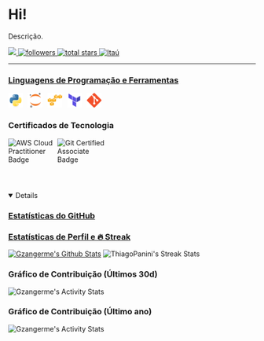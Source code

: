 # Hi!
  

Descrição.

<p align="left">
  
  <a href="https://www.linkedin.com/in/gabriel-zangerme/" target="_blank">
    <img src="https://img.shields.io/badge/-LinkedIn-%230077B5?style=for-the-badge&logo=linkedin&logoColor=white" target="_blank">
  </a> 
  
  <a href="https://github.com/gzangerme?tab=followers">
    <img alt="followers" title="Follow me on Github" src="https://custom-icon-badges.demolab.com/github/followers/gzangerme?color=673FCF&labelColor=542DB5&style=for-the-badge&logo=person-add&label=Follow&logoColor=white"/>
  </a>
  
  <a href="https://github.com/gzangerme?tab=repositories&sort=stargazers">
    <img alt="total stars" title="Total stars on GitHub" src="https://custom-icon-badges.demolab.com/github/stars/gzangerme?labelColor=9C2FA1&color=B437B9&style=for-the-badge&logo=star"/>
  </a>
  
  <a href="https://www.itau.com.br/">
    <img alt="Itaú" title="Itaú" src="https://custom-icon-badges.demolab.com/static/v1?logo=itau&label=working+@&message=itau&labelColor=E1017C&color=FE209B&style=for-the-badge"
  </a>
    
</p>

___

### Linguagens de Programação e Ferramentas
    
<a href="https://www.python.org/"><img align="left" alt="Python" width="30px" style="padding-right:10px;" src="https://raw.githubusercontent.com/devicons/devicon/master/icons/python/python-original.svg"/></a>
<a href="https://jupyter.org/"><img align="left" alt="Jupyter" width="30px" style="padding-right:10px;" src="https://raw.githubusercontent.com/devicons/devicon/master/icons/jupyter/jupyter-original.svg"/></a>
<a href="https://aws.amazon.com/"><img align="left" alt="AWS" width="30px" style="padding-right:10px;" src="https://raw.githubusercontent.com/devicons/devicon/master/icons/amazonwebservices/amazonwebservices-original.svg"/></a>
<a href="https://www.terraform.io/"><img align="left" alt="Terraform" width="30px" style="padding-right:10px;" src="https://raw.githubusercontent.com/devicons/devicon/master/icons/terraform/terraform-original.svg"/></a>
<a href="https://git-scm.com/"><img align="left" alt="Git" width="30px" style="padding-right:10px;" src="https://raw.githubusercontent.com/devicons/devicon/master/icons/git/git-original.svg"/></a>
<br>
    
#

### Certificados de Tecnologia
    
<a href="https://www.credly.com/badges/f335a372-aa8d-4136-8d1e-9d1d2d9d2a38/public_url"><img src="https://images.credly.com/size/340x340/images/00634f82-b07f-4bbd-a6bb-53de397fc3a6/image.png" alt="AWS Cloud Practitioner Badge" align="left" width="100px">
<a href="https://www.credly.com/badges/7a88d71f-81be-4e21-8a63-7ddaff612bef/public_url"><img src="https://images.credly.com/size/340x340/images/6adcf7e5-c142-48d5-8033-9c7900de3f14/image.png" alt="Git Certified Associate Badge" align="left" width="100px">

<br>
<br>
<br>
<br>
      
#
    
<details open>
  <summary><h3>Estatísticas do GitHub</h3></summary>
   
  <h3>Estatísticas de Perfil e 🔥 Streak</h3>
  <img alt="Gzangerme's Github Stats" src="https://github-readme-stats-sigma-five.vercel.app/api/?username=gzangerme&show_icons=true&theme=tokyonight&hide_border=true" height="165px"/></a>  
  <img alt="ThiagoPanini's Streak Stats" src="https://streak-stats.demolab.com/?user=gzangerme&theme=tokyonight&hide_border=true" height="165px"/></a>
  <br/>
  
  <h3>Gráfico de Contribuição (Últimos 30d)</h3>
  <img alt="Gzangerme's Activity Stats" src="https://github-readme-activity-graph.cyclic.app/graph/?username=gzangerme&theme=tokyo-night&hide_border=true"/></a>
  <br/>
  
  <h3>Gráfico de Contribuição (Último ano)</h3>
  <img alt="Gzangerme's Activity Stats" src="http://github-profile-summary-cards.vercel.app/api/cards/profile-details?username=gzangerme&theme=tokyonight&hide_border=true"/></a>
  <br>
  



